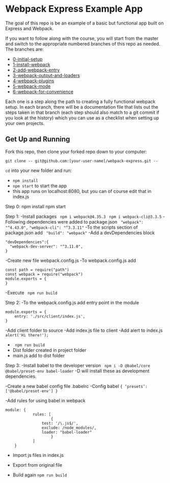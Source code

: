# Webpack Express Example App

The goal of this repo is be an example of a basic but functional app built on Express and Webpack.

If you want to follow along with the course, you will start from the master and switch to the appropriate numbered branches of this repo as needed. The branches are:
- [0-initial-setup](https://github.com/udacity/fend-webpack-content/tree/0-initial-setup)
- [1-install-webpack](https://github.com/udacity/fend-webpack-content/tree/1-install-webpack)
- [2-add-webpack-entry](https://github.com/udacity/fend-webpack-content/tree/2-add-webpack-entry)
- [3-webpack-output-and-loaders](https://github.com/udacity/fend-webpack-content/tree/3-webpack-output-and-loaders)
- [4-webpack-plugins](https://github.com/udacity/fend-webpack-content/tree/4-webpack-plugins)
- [5-webpack-mode](https://github.com/udacity/fend-webpack-content/tree/5-webpack-mode)
- [6-webpack-for-convenience](https://github.com/udacity/fend-webpack-content/tree/6-webpack-for-convenience)

Each one is a step along the path to creating a fully functional webpack setup. In each branch, there will be a documentation file that lists out the steps taken in that branch (each step should also match to a git commit if you look at the history) which you can use as a checklist when setting up your own projects.

## Get Up and Running

Fork this repo, then clone your forked repo down to your computer:

```
git clone -- git@github.com:[your-user-name]/webpack-express.git --
```

`cd` into your new folder and run:
- ```npm install```
- ```npm start``` to start the app
- this app runs on localhost:8080, but you can of course edit that in index.js

Step 0:
npm install
npm start

Step 1:
-Install packages
``` npm i webpack@4.35.3```
``` npm i webpack-cli@3.3.5```
-Following dependencies were added to package.json
``` "webpack": "^4.43.0",```
``` "webpack-cli": "^3.3.11" ```
-To the scripts section of package.json add
```  "build": "webpack" ```
-Add a devDependencies block
```
"devDependencies":{
  "webpack-dev-server": "^3.11.0",
}
```
-Create new file webpack.config.js
-To webpack.config.js add
```
const path = require("path")
const webpack = require("webpack")
module.exports = {
}
```
-Execute
``` npm run build```

Step 2:
-To the webpack.config.js add entry point in the module
```
module.exports = {
	entry: './src/client/index.js',
}
```
-Add client folder to source
-Add index.js file to client
-Add alert to index.js
``` alert('Hi there!');```
- ``` npm run build```
- Dist folder created in project folder
- main.js add to dist folder


Step 3:
-Install babel to the developer version
``` npm i -D @babel/core @babel/preset-env babel-loader```
	-D will install these as development dependencies.

-Create a new babel config file .babelrc
-Config babel
``` { ‘presets’: ['@babel/preset-env'] } ```

-Add rules for using babel in webpack
```
module: {
            rules: [
                    {
                test: '/\.js$/',
                exclude: /node_modules/,
                loader: "babel-loader"
                    }
            ]
    }
```

- Import js files in index.js
- Export from original file

- Build again
``` npm run build ```
